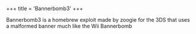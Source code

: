 +++
title = 'Bannerbomb3'
+++

Bannerbomb3 is a homebrew exploit made by zoogie for the 3DS that uses a
malformed banner much like the Wii Bannerbomb
